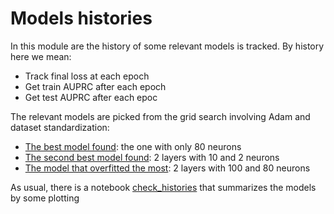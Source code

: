 # Models histories
In this module are the history of some relevant models is tracked. By history here we mean:
* Track final loss at each epoch
* Get train AUPRC after each epoch
* Get test AUPRC after each epoc

The relevant models are picked from the grid search involving Adam and dataset standardization:
* [The best model found](https://github.com/alessio-cuzzocrea/tesi/blob/master/experiments/exploring_architecture_and_optimizers/models_histories/MLP_scaler_adam_80_history.ipynb): the one with only 80 neurons 
* [The second best model found](https://github.com/alessio-cuzzocrea/tesi/blob/master/experiments/exploring_architecture_and_optimizers/models_histories/MLP_scaler_adam_10-2.ipynb): 2 layers with 10 and 2 neurons
* [The model that overfitted the most](https://github.com/alessio-cuzzocrea/tesi/blob/master/experiments/exploring_architecture_and_optimizers/models_histories/MLP_scaler_adam_100-80.ipynb): 2 layers with 100 and 80 neurons


As usual, there is a notebook [check_histories](https://github.com/alessio-cuzzocrea/tesi/blob/master/experiments/exploring_architecture_and_optimizers/models_histories/check_histories.ipynb) that summarizes the models by some plotting